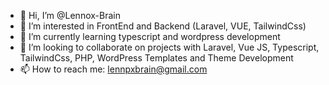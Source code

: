 - 👋 Hi, I’m @Lennox-Brain
- 👀 I’m interested in FrontEnd and Backend (Laravel, VUE, TailwindCss)
- 🌱 I’m currently learning typescript and wordpress development
- 💞️ I’m looking to collaborate on projects with Laravel, Vue JS, Typescript, TailwindCss, PHP, WordPress Templates and Theme Development
- 📫 How to reach me: lennpxbrain@gmail.com

<!---
Lennox-Brain/Lennox-Brain is a ✨ special ✨ repository because its `README.md` (this file) appears on your GitHub profile.
You can click the Preview link to take a look at your changes.
--->

